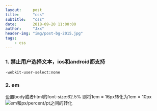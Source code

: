 ```yaml
---
layout:     post
title:      "css"
subtitle:   "css"
date:       2018-09-20 11:00:00
author:     "Jxx"
header-img: "img/post-bg-2015.jpg"
tags:
    - css
---
```


### 1. 禁止用户选择文本，ios和android都支持
```
-webkit-user-select:none
```

### 2. em
设置body或者html的font-size:62.5% 
则将1em = 16px转化为1em = 10px 
![em和px/percent/pt之间的转化](./img/post-css/emTable.png)

